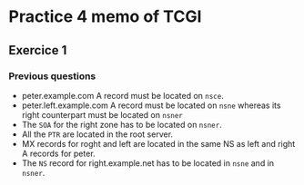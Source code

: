 # Practice 4 memo of TCGI
## Exercice 1
### Previous questions
* peter.example.com A record must be located on `nsce`.
* peter.left.example.com A record must be located on `nsne` whereas its right
	counterpart must be located on `nsner`
* The `SOA` for the right zone has to be located on `nsner`.
* All the `PTR` are located in the root server.
* MX records for roght and left are located in the same NS as left and right A
	records for peter.
* The `NS` record for right.example.net has to be located in `nsne` and in
	`nsner`.

